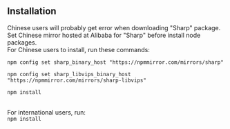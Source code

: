 <h2>Installation</h2>
Chinese users will probably get error when downloading "Sharp" package.<br>
Set Chinese mirror hosted at Alibaba for "Sharp" before install node packages.<br>
For Chinese users to install, run these commands:<br>
<code>
npm config set sharp_binary_host "https://npmmirror.com/mirrors/sharp"<br>
npm config set sharp_libvips_binary_host "https://npmmirror.com/mirrors/sharp-libvips"<br>
npm install<br>
</code>
<br>
For international users, run:<br>
<code>npm install</code>
